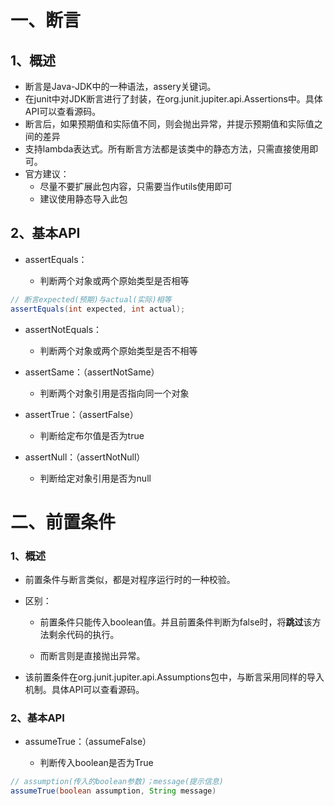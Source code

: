 # 一、断言

## 1、概述

- 断言是Java-JDK中的一种语法，assery关键词。
- 在junit中对JDK断言进行了封装，在org.junit.jupiter.api.Assertions中。具体API可以查看源码。
- 断言后，如果预期值和实际值不同，则会抛出异常，并提示预期值和实际值之间的差异
- 支持lambda表达式。所有断言方法都是该类中的静态方法，只需直接使用即可。
- 官方建议：
    - 尽量不要扩展此包内容，只需要当作utils使用即可
    - 建议使用静态导入此包

## 2、基本API

- assertEquals：

    - 判断两个对象或两个原始类型是否相等

```java
// 断言expected(预期)与actual(实际)相等
assertEquals(int expected, int actual);
```
- assertNotEquals：

    - 判断两个对象或两个原始类型是否不相等

- assertSame：（assertNotSame）

    - 判断两个对象引用是否指向同一个对象

- assertTrue：（assertFalse）

    - 判断给定布尔值是否为true

- assertNull：（assertNotNull）

    - 判断给定对象引用是否为null


# 二、前置条件

### 1、概述

- 前置条件与断言类似，都是对程序运行时的一种校验。

- 区别：

    - 前置条件只能传入boolean值。并且前置条件判断为false时，将**跳过**该方法剩余代码的执行。

    - 而断言则是直接抛出异常。

- 该前置条件在org.junit.jupiter.api.Assumptions包中，与断言采用同样的导入机制。具体API可以查看源码。


### 2、基本API

- assumeTrue：（assumeFalse）

    - 判断传入boolean是否为True

```java
// assumption(传入的boolean参数)；message(提示信息)
assumeTrue(boolean assumption, String message)
```





